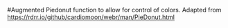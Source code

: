 #Augmented Piedonut function to allow for control of colors. 
Adapted from https://rdrr.io/github/cardiomoon/webr/man/PieDonut.html
